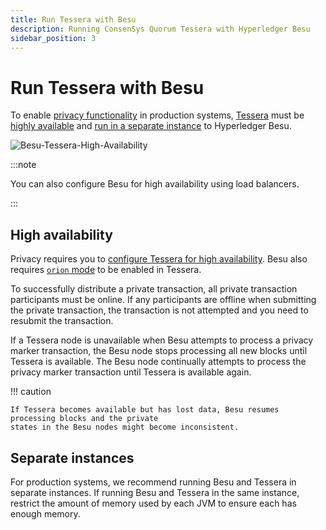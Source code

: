 ```yaml
---
title: Run Tessera with Besu
description: Running ConsenSys Quorum Tessera with Hyperledger Besu
sidebar_position: 3
---
```


# Run Tessera with Besu

To enable [privacy functionality](../../concepts/privacy/index.md) in production systems, [Tessera](https://docs.tessera.consensys.net/) must be [highly available](#high-availability) and [run in a separate instance](#separate-instances) to Hyperledger Besu.

![Besu-Tessera-High-Availability](../../../assets/images/Besu-Tessera-High-Availability.png)

:::note

You can also configure Besu for high availability using load balancers.

:::

## High availability

Privacy requires you to [configure Tessera for high availability]. Besu also requires [`orion` mode](https://docs.tessera.consensys.net/HowTo/Configure/Orion-Mode) to be enabled in Tessera.

To successfully distribute a private transaction, all private transaction participants must be online. If any participants are offline when submitting the private transaction, the transaction is not attempted and you need to resubmit the transaction.

If a Tessera node is unavailable when Besu attempts to process a privacy marker transaction, the Besu node stops processing all new blocks until Tessera is available. The Besu node continually attempts to process the privacy marker transaction until Tessera is available again.

!!! caution

    If Tessera becomes available but has lost data, Besu resumes processing blocks and the private
    states in the Besu nodes might become inconsistent.

## Separate instances

For production systems, we recommend running Besu and Tessera in separate instances. If running Besu and Tessera in the same instance, restrict the amount of memory used by each JVM to ensure each has enough memory.

<!-- links -->

[configure Tessera for high availability]: https://consensys.net/docs/goquorum//en/stable/configure-and-manage/configure/high-availability/
